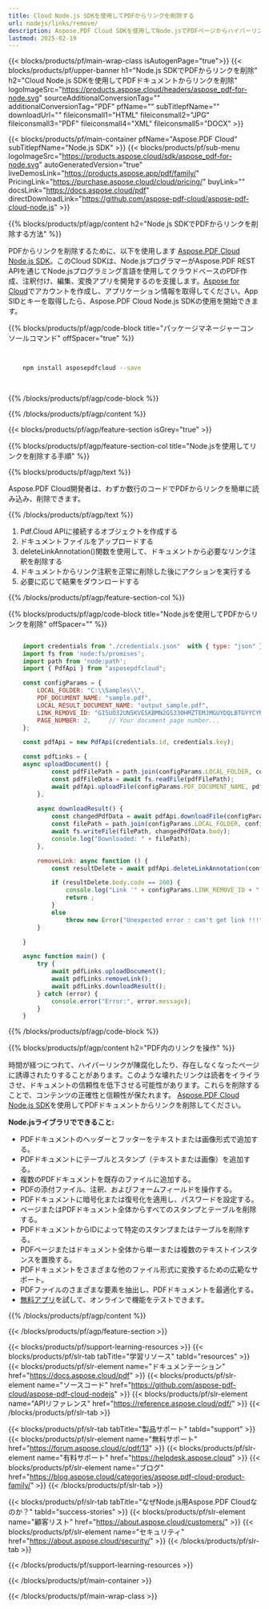 ```yaml
---
title: Cloud Node.js SDKを使用してPDFからリンクを削除する
url: nodejs/links/remove/
description: Aspose.PDF Cloud SDKを使用してNode.jsでPDFページからハイパーリンクを削除します。
lastmod: 2025-02-19
---
```


{{< blocks/products/pf/main-wrap-class isAutogenPage="true">}}
{{< blocks/products/pf/upper-banner h1="Node.js SDKでPDFからリンクを削除" h2="Cloud Node.js SDKを使用してPDFドキュメントからリンクを削除" logoImageSrc="https://products.aspose.cloud/headers/aspose_pdf-for-node.svg" sourceAdditionalConversionTag="" additionalConversionTag="PDF" pfName="" subTitlepfName="" downloadUrl="" fileiconsmall1="HTML" fileiconsmall2="JPG" fileiconsmall3="PDF" fileiconsmall4="XML" fileiconsmall5="DOCX" >}}

{{< blocks/products/pf/main-container pfName="Aspose.PDF Cloud" subTitlepfName="Node.js SDK" >}}
{{< blocks/products/pf/sub-menu logoImageSrc="https://products.aspose.cloud/sdk/aspose_pdf-for-node.svg"
autoGeneratedVersion="true"
liveDemosLink="https://products.aspose.app/pdf/family/" PricingLink="https://purchase.aspose.cloud/cloud/pricing/" buyLink="" docsLink="https://docs.aspose.cloud/pdf"  directDownloadLink="https://github.com/aspose-pdf-cloud/aspose-pdf-cloud-node.js" >}}

{{% blocks/products/pf/agp/content h2="Node.js SDKでPDFからリンクを削除する方法" %}}

PDFからリンクを削除するために、以下を使用します
[Aspose.PDF Cloud Node.js SDK](https://products.aspose.cloud/pdf/nodejs/)。このCloud SDKは、Node.jsプログラマーがAspose.PDF REST APIを通じてNode.jsプログラミング言語を使用してクラウドベースのPDF作成、注釈付け、編集、変換アプリを開発するのを支援します。[Aspose for Cloud](https://dashboard.aspose.cloud/#/apps)でアカウントを作成し、アプリケーション情報を取得してください。App SIDとキーを取得したら、Aspose.PDF Cloud Node.js SDKの使用を開始できます。

{{% blocks/products/pf/agp/code-block title="パッケージマネージャーコンソールコマンド" offSpacer="true" %}}

```bash

     
    npm install asposepdfcloud --save
     
     

```

{{% /blocks/products/pf/agp/code-block %}}

{{% /blocks/products/pf/agp/content %}}

{{< blocks/products/pf/agp/feature-section isGrey="true" >}}

{{% blocks/products/pf/agp/feature-section-col title="Node.jsを使用してリンクを削除する手順" %}}

{{% blocks/products/pf/agp/text %}}

Aspose.PDF Cloud開発者は、わずか数行のコードでPDFからリンクを簡単に読み込み、削除できます。

{{% /blocks/products/pf/agp/text %}}

1. Pdf.Cloud APIに接続するオブジェクトを作成する
1. ドキュメントファイルをアップロードする
1. deleteLinkAnnotation()関数を使用して、ドキュメントから必要なリンク注釈を削除する
1. ドキュメントからリンク注釈を正常に削除した後にアクションを実行する
1. 必要に応じて結果をダウンロードする

{{% /blocks/products/pf/agp/feature-section-col %}}


{{% blocks/products/pf/agp/code-block title="Node.jsを使用してPDFからリンクを削除" offSpacer="" %}}

```js

    import credentials from "./credentials.json"  with { type: "json" };    // json-file in this format: { "id": "*****", "key": "*******" }
    import fs from 'node:fs/promises';
    import path from 'node:path';
    import { PdfApi } from "asposepdfcloud";

    const configParams = {
        LOCAL_FOLDER: "C:\\Samples\\",
        PDF_DOCUMENT_NAME: "sample.pdf",
        LOCAL_RESULT_DOCUMENT_NAME: "output_sample.pdf",
        LINK_REMOVE_ID: "GI5UO32UN5KVESKBMN2GS33OHMZTEMJMGUYDQLBTGYYCYNJSGE",
        PAGE_NUMBER: 2,     // Your document page number...
    };

    const pdfApi = new PdfApi(credentials.id, credentials.key);

    const pdfLinks = {
    async uploadDocument() {
            const pdfFilePath = path.join(configParams.LOCAL_FOLDER, configParams.PDF_DOCUMENT_NAME);
            const pdfFileData = await fs.readFile(pdfFilePath);
            await pdfApi.uploadFile(configParams.PDF_DOCUMENT_NAME, pdfFileData);
        },
        
        async downloadResult() {
            const changedPdfData = await pdfApi.downloadFile(configParams.PDF_DOCUMENT_NAME);
            const filePath = path.join(configParams.LOCAL_FOLDER, configParams.LOCAL_RESULT_DOCUMENT_NAME);
            await fs.writeFile(filePath, changedPdfData.body);
            console.log("Downloaded: " + filePath);
        },

        removeLink: async function () {
            const resultDelete = await pdfApi.deleteLinkAnnotation(configParams.PDF_DOCUMENT_NAME, configParams.LINK_REMOVE_ID);

            if (resultDelete.body.code == 200) {
                console.log("Link '" + configParams.LINK_REMOVE_ID + "' was deleted!");
                return ;
            }
            else
                throw new Error("Unexpected error : can't get link !!!");
        }

    }

    async function main() {
        try {
            await pdfLinks.uploadDocument();
            await pdfLinks.removeLink();
            await pdfLinks.downloadResult();
        } catch (error) {
            console.error("Error:", error.message);
        }
    }
```

{{% /blocks/products/pf/agp/code-block %}}

{{% blocks/products/pf/agp/content h2="PDF内のリンクを操作" %}}

時間が経つにつれて、ハイパーリンクが陳腐化したり、存在しなくなったページに誘導されたりすることがあります。このような壊れたリンクは読者をイライラさせ、ドキュメントの信頼性を低下させる可能性があります。これらを削除することで、コンテンツの正確性と信頼性が保たれます。
[Aspose.PDF Cloud Node.js SDK](https://products.aspose.cloud/pdf/nodejs/)を使用してPDFドキュメントからリンクを削除してください。

**Node.jsライブラリでできること:**

+ PDFドキュメントのヘッダーとフッターをテキストまたは画像形式で追加する。
+ PDFドキュメントにテーブルとスタンプ（テキストまたは画像）を追加する。
+ 複数のPDFドキュメントを既存のファイルに追加する。
+ PDFの添付ファイル、注釈、およびフォームフィールドを操作する。
+ PDFドキュメントに暗号化または復号化を適用し、パスワードを設定する。
+ ページまたはPDFドキュメント全体からすべてのスタンプとテーブルを削除する。
+ PDFドキュメントからIDによって特定のスタンプまたはテーブルを削除する。
+ PDFページまたはドキュメント全体から単一または複数のテキストインスタンスを置換する。
+ PDFドキュメントをさまざまな他のファイル形式に変換するための広範なサポート。
+ PDFファイルのさまざまな要素を抽出し、PDFドキュメントを最適化する。
+ [無料アプリ](https://products.aspose.app/pdf/family)を試して、オンラインで機能をテストできます。

{{% /blocks/products/pf/agp/content %}}

{{< /blocks/products/pf/agp/feature-section >}}

{{< blocks/products/pf/support-learning-resources >}}
{{< blocks/products/pf/slr-tab tabTitle="学習リソース" tabId="resources" >}}
{{< blocks/products/pf/slr-element name="ドキュメンテーション" href="https://docs.aspose.cloud/pdf" >}}
{{< blocks/products/pf/slr-element name="ソースコード" href="https://github.com/aspose-pdf-cloud/aspose-pdf-cloud-nodejs" >}}
{{< blocks/products/pf/slr-element name="APIリファレンス" href="https://reference.aspose.cloud/pdf/" >}}
{{< /blocks/products/pf/slr-tab >}}

{{< blocks/products/pf/slr-tab tabTitle="製品サポート" tabId="support" >}}
{{< blocks/products/pf/slr-element name="無料サポート" href="https://forum.aspose.cloud/c/pdf/13" >}}
{{< blocks/products/pf/slr-element name="有料サポート" href="https://helpdesk.aspose.cloud" >}}
{{< blocks/products/pf/slr-element name="ブログ" href="https://blog.aspose.cloud/categories/aspose.pdf-cloud-product-family/" >}}
{{< /blocks/products/pf/slr-tab >}}

{{< blocks/products/pf/slr-tab tabTitle="なぜNode.js用Aspose.PDF Cloudなのか？" tabId="success-stories" >}}
{{< blocks/products/pf/slr-element name="顧客リスト" href="https://about.aspose.cloud/customers/" >}}
{{< blocks/products/pf/slr-element name="セキュリティ" href="https://about.aspose.cloud/security/" >}}
{{< /blocks/products/pf/slr-tab >}}

{{< /blocks/products/pf/support-learning-resources >}}

<!-- aboutfile Ends -->

{{< /blocks/products/pf/main-container >}}

{{< /blocks/products/pf/main-wrap-class >}}



